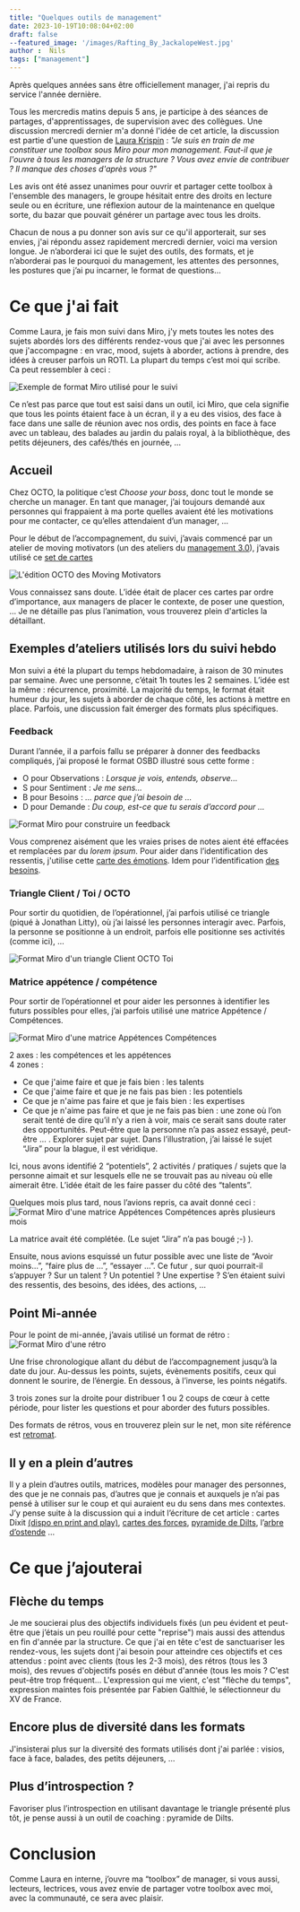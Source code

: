 ```yaml
---
title: "Quelques outils de management"
date: 2023-10-19T10:08:04+02:00
draft: false
--featured_image: '/images/Rafting_By_JackalopeWest.jpg'
author :  Nils
tags: ["management"]
---
```



Après quelques années sans être officiellement manager, j'ai repris du service l'année dernière.

Tous les mercredis matins depuis 5 ans, je participe à des séances de partages, d'apprentissages, de supervision avec des collègues. 
Une discussion mercredi dernier m'a donné l'idée de cet article, la discussion est partie d'une question de [Laura Krispin](https://fr.linkedin.com/in/laurakrispindesigner) : *"Je suis en train de me constituer une toolbox sous Miro pour mon management. Faut-il que je l'ouvre à tous les managers de la structure ? Vous avez envie de contribuer ? Il manque des choses d'après vous ?"*

Les avis ont été assez unanimes pour ouvrir et partager cette toolbox à l'ensemble des managers, le groupe hésitait entre des droits en lecture seule ou en écriture, une réflexion autour de la maintenance en quelque sorte, du bazar que pouvait générer un partage avec tous les droits.

Chacun de nous a pu donner son avis sur ce qu'il apporterait, sur ses envies, j'ai répondu assez rapidement mercredi dernier, voici ma version longue. Je n’aborderai ici que le sujet des outils, des formats, et je n’aborderai pas le pourquoi du management, les attentes des personnes, les postures que j’ai pu incarner, le format de questions…

# Ce que j'ai fait

Comme Laura, je fais mon suivi dans Miro, j'y mets toutes les notes des sujets abordés lors des différents rendez-vous que j'ai avec les personnes que j'accompagne : en vrac, mood, sujets à aborder, actions à prendre, des idées à creuser parfois un ROTI. La plupart du temps c’est moi qui scribe.
Ca peut ressembler à ceci : 

![Exemple de format Miro utilisé pour le suivi](ExempleDeSuivi.png "Exemple de format utilisé pour le suivi")

Ce n’est pas parce que tout est saisi dans un outil, ici Miro, que cela signifie que tous les points étaient face à un écran, il y a eu des visios, des face à face dans une salle de réunion avec nos ordis, des points en face à face avec un tableau, des balades au jardin du palais royal, à la bibliothèque, des petits déjeuners, des cafés/thés en journée, …

## Accueil
Chez OCTO, la politique c’est *Choose your boss*, donc tout le monde se cherche un manager. En tant que manager, j’ai toujours demandé aux personnes qui frappaient à ma porte quelles avaient été les motivations pour me contacter, ce qu’elles attendaient d’un manager, …

Pour le début de l’accompagnement, du suivi, j’avais commencé par un atelier de moving motivators (un des ateliers du [management 3.0](https://management30.com/)), j’avais utilisé ce [set de cartes](https://octo-technology.gitlab.io/octo-craft/moving-motivators/)

![L'édition OCTO des Moving Motivators](MovingMotivatorsOCTO.png "L'édition OCTO des Moving Motivators")


Vous connaissez sans doute. L’idée était de placer ces cartes par ordre d’importance, aux managers de placer le contexte, de poser une question, …
Je ne détaille pas plus l’animation, vous trouverez plein d'articles la détaillant.

## Exemples d’ateliers utilisés lors du suivi hebdo

Mon suivi a été la plupart du temps hebdomadaire, à raison de 30 minutes par semaine. Avec une personne, c’était 1h toutes les 2 semaines. L’idée est la même : récurrence, proximité.
La majorité du temps, le format était humeur du jour, les sujets à aborder de chaque côté, les actions à mettre en place.
Parfois, une discussion fait émerger des formats plus spécifiques.

### Feedback

Durant l’année, il a parfois fallu se préparer à donner des feedbacks compliqués, j’ai proposé le format OSBD illustré sous cette forme :  
- O pour Observations : *Lorsque je vois, entends, observe…*
- S pour Sentiment : *Je me sens…*
- B pour Besoins : *... parce que j’ai besoin de …*
- D pour Demande : *Du coup, est-ce que tu serais d’accord pour …*

![Format Miro pour construire un feedback](FormatFeedbackOSBD.png "Format Miro pour construire un feedback")

Vous comprenez aisément que les vraies prises de notes aient été effacées et remplacées par du *lorem ipsum*.
Pour aider dans l’identification des ressentis, j'utilise cette [carte des émotions](https://conscience-quantique.com/boutique/les-gratuits/16-carte-emotions-a-imprimer.html). Idem pour l’identification [des besoins](https://conscience-quantique.com/boutique/les-gratuits/33-liste-besoins-a-imprimer.html).

### Triangle Client / Toi / OCTO

Pour sortir du quotidien, de l’opérationnel, j’ai parfois utilisé ce triangle (piqué à Jonathan Litty), où j’ai laissé les personnes interagir avec. Parfois, la personne se positionne à un endroit, parfois elle positionne ses activités (comme ici), …

![Format Miro d'un triangle Client OCTO Toi](Triangle.png "Format Miro d'un triangle Client OCTO Toi")

### Matrice appétence / compétence

Pour sortir de l’opérationnel et pour aider les personnes à identifier les futurs possibles pour elles, j’ai parfois utilisé une matrice Appétence / Compétences.

![Format Miro d'une matrice Appétences Compétences](MatriceAppetencesCompetences01.png "Format Miro d'une matrice Appétences Compétences")

2 axes : les compétences et les appétences  
4 zones :  
- Ce que j'aime faire et que je fais bien : les talents  
- Ce que j'aime faire et que je ne fais pas bien : les potentiels  
- Ce que je n'aime pas faire et que je fais bien : les expertises  
- Ce que je n'aime pas faire et que je ne fais pas bien : une zone où l’on serait tenté de dire qu’il n’y a rien à voir, mais ce serait sans doute rater des opportunités. Peut-être que la personne n’a pas assez essayé, peut-être … . Explorer sujet par sujet. Dans l’illustration, j’ai laissé le sujet “Jira” pour la blague, il est véridique. 

Ici, nous avons identifié 2 “potentiels”, 2 activités / pratiques / sujets que la personne aimait et sur lesquels elle ne se trouvait pas au niveau où elle aimerait être. L’idée était de les faire passer du côté des “talents”.

Quelques mois plus tard, nous l’avions repris, ca avait donné ceci : 
![Format Miro d'une matrice Appétences Compétences après plusieurs mois](MatriceAppetencesCompetences02.png "Format Miro d'une matrice Appétences Compétences après plusieurs mois")

La matrice avait été complétée. (Le sujet “Jira” n’a pas bougé ;-) ). 

Ensuite, nous avions esquissé un futur possible avec une liste de “Avoir moins…”, “faire plus de …”, “essayer …”. Ce futur , sur quoi pourrait-il s’appuyer ? Sur un talent ? Un potentiel ? Une expertise ? S’en étaient suivi des ressentis, des besoins, des idées, des actions, …

## Point Mi-année

Pour le point de mi-année, j’avais utilisé un format de rétro :
![Format Miro d'une rétro](Retro.png "Format Miro d'une rétro")

Une frise chronologique allant du début de l’accompagnement jusqu’à la date du jour. Au-dessus les points, sujets, évènements positifs, ceux qui donnent le sourire, de l’énergie. En dessous, à l’inverse, les points négatifs.

3 trois zones sur la droite pour distribuer 1 ou 2 coups de cœur à cette période, pour lister les questions et pour aborder des futurs possibles.

Des formats de rétros, vous en trouverez plein sur le net, mon site référence est [retromat](https://retromat.org/fr/?id=2-9-25-24-53).

## Il y en a plein d’autres
Il y a plein d’autres outils, matrices, modèles pour manager des personnes, des que je ne connais pas, d’autres que je connais et auxquels je n’ai pas pensé à utiliser sur le coup et qui auraient eu du sens dans mes contextes. J’y pense suite à la discussion qui a induit l’écriture de cet article : cartes Dixit [(dispo en print and play)](https://print-and-play.asmodee.fun/fr), [cartes des forces](https://www.positran.fr/produit/cartes-des-forces/), [pyramide de Dilts](https://www.nilslesieur.fr/2022/02/les-grilles-de-lecture-3/7-la-pyramide-de-dilts/), l’[arbre d’ostende](https://interpole.xyz/cache/MeteoDOuvertureOuDeClotureEnSAppuyantS_arbrebonhomme_arbeentreprise_vignette_1000_1000_20191031165903_20191031165903.png)  …

# Ce que j’ajouterai

## Flèche du temps

Je me soucierai plus des objectifs individuels fixés (un peu évident et peut-être que j’étais un peu rouillé pour cette "reprise") mais aussi des attendus en fin d'année par la structure.
Ce que j'ai en tête c'est de sanctuariser les rendez-vous, les sujets dont j'ai besoin pour atteindre ces objectifs et ces attendus : point avec clients (tous les 2-3 mois), des rétros (tous les 3 mois), des revues d'objectifs posés en début d'année (tous les mois ? C'est peut-être trop fréquent...
L'expression qui me vient, c'est "flèche du temps", expression maintes fois présentée par Fabien Galthié, le sélectionneur du XV de France.

## Encore plus de diversité dans les formats

J'insisterai plus sur la diversité des formats utilisés dont j'ai parlée : visios, face à face, balades, des petits déjeuners, …

## Plus d’introspection ?

Favoriser plus l’introspection en utilisant davantage le triangle présenté plus tôt, je pense aussi à un outil de coaching : pyramide de Dilts.


# Conclusion

Comme Laura en interne, j’ouvre ma “toolbox” de manager, si vous aussi, lecteurs, lectrices, vous avez envie de partager votre toolbox avec moi, avec la communauté, ce sera avec plaisir.


